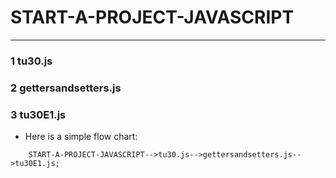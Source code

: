 # START-A-PROJECT-JAVASCRIPT
----------------------------------------------------
### 1 tu30.js
### 2 gettersandsetters.js
### 3 tu30E1.js
- Here is a simple flow chart:

```START-A-PROJECT-JAVASCRIPT;
    START-A-PROJECT-JAVASCRIPT-->tu30.js-->gettersandsetters.js-->tu30E1.js;
```

